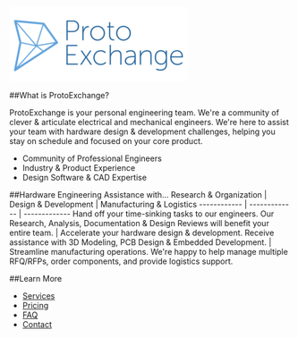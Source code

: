 [![GitHub Logo](/images/brand/px.logo.ga.png)](http://protoexchange.com)

##What is ProtoExchange?

ProtoExchange is your personal engineering team. We're a community of clever & articulate electrical and mechanical engineers. We're here to assist your team with hardware design & development challenges, helping you stay on schedule and focused on your core product.

* Community of Professional Engineers
* Industry & Product Experience
* Design Software & CAD Expertise


##Hardware Engineering Assistance with...
Research & Organization | Design & Development | Manufacturing & Logistics
------------ | ------------- | -------------
Hand off your time-sinking tasks to our engineers. Our Research, Analysis, Documentation & Design Reviews will benefit your entire team. | Accelerate your hardware design & development. Receive assistance with 3D Modeling, PCB Design & Embedded Development. | Streamline manufacturing operations. We're happy to help manage multiple RFQ/RFPs, order components, and provide logistics support.

##Learn More
* [Services](http://protoexchange.com/#!/welcome#services)
* [Pricing](http://protoexchange.com/#!/pricing)
* [FAQ](http://protoexchange.com/#!/faq)
* [Contact](http://protoexchange.com/#!/contact)